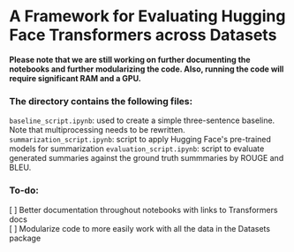 # A Framework for Evaluating Hugging Face Transformers across Datasets
**Please note that we are still working on further documenting the notebooks and further modularizing the code. Also, running the code will require significant RAM and a GPU.**

### The directory contains the following files:
```baseline_script.ipynb```: used to create a simple three-sentence baseline. Note that multiprocessing needs to be rewritten.
```summarization_script.ipynb```: script to apply Hugging Face's pre-trained models for summarization
```evaluation_script.ipynb```: script to evaluate generated summaries against the ground truth summmaries by ROUGE and BLEU.

### To-do:
[ ] Better documentation throughout notebooks with links to Transformers docs <br>
[ ] Modularize code to more easily work with all the data in the Datasets package
